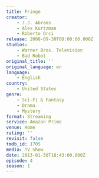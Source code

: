 ```yaml
---
title: Fringe
creator:
    - J.J. Abrams
    - Alex Kurtzman
    - Roberto Orci
release: 2008-09-30T00:00:00.000Z
studios:
    - Warner Bros. Television
    - Bad Robot
original_title: ''
original_language: en
language:
    - English
country:
    - United States
genre:
    - Sci-Fi & Fantasy
    - Drama
    - Mystery
format: Streaming
service: Amazon Prime
venue: Home
rating: ''
revisit: false
tmdb_id: 1705
media: TV Show
date: 2013-01-30T18:43:00.000Z
episode: 4
season: 1
---
```

